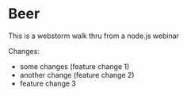 Beer
====

This is a webstorm walk thru from a node.js webinar

Changes:

* some changes (feature change 1)
* another change (feature change 2)
* feature change 3

